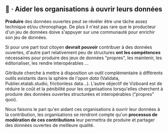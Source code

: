 
## 🔧 · Aider les organisations à ouvrir leurs données

**Produire** des données ouvertes peut se révéler être une tâche assez technique et/ou chronophage. De plus il n'est pas rare que le producteur d'un jeu de données doive s'appuyer sur une communauté pour enrichir son jeu de données.

Si pour une part tout citoyen **devrait pouvoir** contribuer à des données ouvertes, d'autre part relativement peu de structures **ont les compétences** nécessaires pour produire des jeux de données "propres", les maintenir, les éditorialiser, les rendre interopérables ...

Gitribute cherche à mettre à disposition un outil complémentaire à différents outils existants dans la sphère de l'_open data_ (Validata, Publier.etalab.studio, frictionless data...). L'autre objectif de Vizboard est de réduire le coût et la pénibilité pour les organisations lorsqu'elles cherchent à produire des données ouvertes structurées et interopérables ("propres" quoi).

Nous faisons le pari qu'en aidant ces organisations à ouvrir leur données à la contribution, les organisations se rendront compte qu'un **processus de modération de ces contributions** leur permettra de produire et partager des données ouvertes de meilleure qualité.
